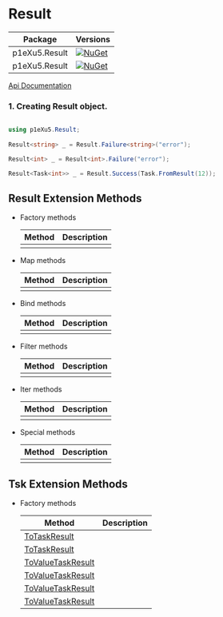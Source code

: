 # Result

| Package       | Versions                                                                                                                                |
| ------------- | --------------------------------------------------------------------------------------------------------------------------------------- |
| p1eXu5.Result | [![NuGet](https://img.shields.io/badge/nuget-0.1.3-green)](https://www.nuget.org/packages/p1eXu5.Result/0.1.3)     |
| p1eXu5.Result | [![NuGet](https://img.shields.io/badge/nuget-0.1.2--alpha5-yellowgreen)](https://www.nuget.org/packages/p1eXu5.Result/0.1.2-alpha5)     |


[Api Documentation](https://p1exu5.github.io/Result/api/index.html)



### 1. Creating Result object.

```csharp

using p1eXu5.Result;
	
Result<string> _ = Result.Failure<string>("error");

Result<int> _ = Result<int>.Failure("error");

Result<Task<int>> _ = Result.Success(Task.FromResult(12));

```


## Result Extension Methods

- Factory methods

	| Method | Description |
	| ------ | ----------- |
	| | |

	
- Map methods

	| Method | Description |
	| ------ | ----------- |
	| | |


- Bind methods

	| Method | Description |
	| ------ | ----------- |
	| | |


- Filter methods

	| Method | Description |
	| ------ | ----------- |
	| | |


- Iter methods

	| Method | Description |
	| ------ | ----------- |
	| | |


- Special methods

	| Method | Description |
	| ------ | ----------- |
	| | |


## Tsk Extension Methods

- Factory methods

	| Method | Description |
	| ------ | ----------- |
	| [ToTaskResult]() | |
	| [ToTaskResult]() | |
	| [ToValueTaskResult]() | |
	| [ToValueTaskResult]() | |
	| [ToValueTaskResult]() | |
	| [ToValueTaskResult]() | |
